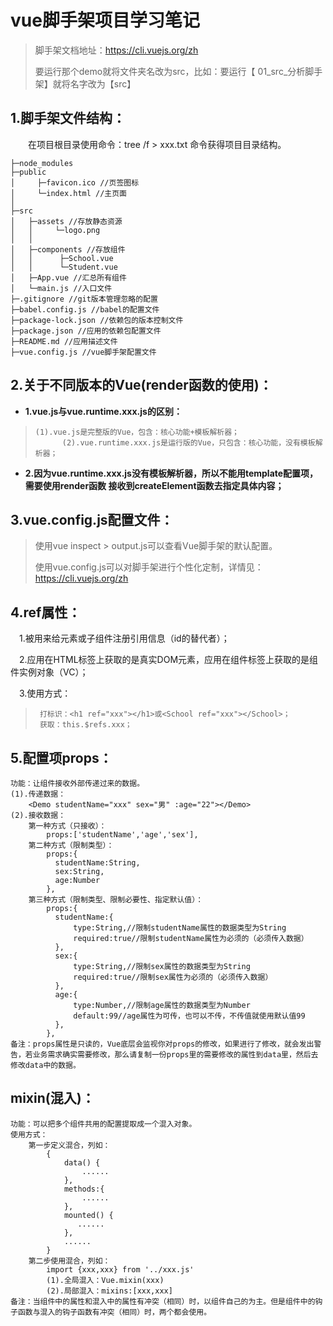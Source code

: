 # vue脚手架项目学习笔记
>脚手架文档地址：https://cli.vuejs.org/zh
>
>要运行那个demo就将文件夹名改为src，比如：要运行【 01_src_分析脚手架】就将名字改为【src】
## 1.脚手架文件结构：

&emsp;&emsp;在项目根目录使用命令：tree /f > xxx.txt 命令获得项目目录结构。

    ├─node_modules              
    ├─public
    │     ├─favicon.ico //页签图标
    │     └─index.html //主页面
    │      
    ├─src  
    │   ├─assets //存放静态资源
    │   │     └─logo.png
    │   │      
    │   ├─components //存放组件
    │   │      ├─School.vue
    │   │      └─Student.vue
    │   ├─App.vue //汇总所有组件
    │   └─main.js //入口文件
    ├─.gitignore //git版本管理忽略的配置
    ├─babel.config.js //babel的配置文件
    ├─package-lock.json //依赖包的版本控制文件
    ├─package.json //应用的依赖包配置文件
    ├─README.md //应用描述文件
    ├─vue.config.js //vue脚手架配置文件

## 2.关于不同版本的Vue(render函数的使用)：

  - **1.vue.js与vue.runtime.xxx.js的区别：**
    
>     (1).vue.js是完整版的Vue，包含：核心功能+模板解析器；  
>     		(2).vue.runtime.xxx.js是运行版的Vue，只包含：核心功能，没有模板解析器；

  - **2.因为vue.runtime.xxx.js没有模板解析器，所以不能用template配置项，需要使用render函数
     接收到createElement函数去指定具体内容；**

## 3.vue.config.js配置文件：

> 使用vue inspect > output.js可以查看Vue脚手架的默认配置。
>
> 使用vue.config.js可以对脚手架进行个性化定制，详情见：https://cli.vuejs.org/zh

## 4.ref属性：
   &emsp;1.被用来给元素或子组件注册引用信息（id的替代者）；

   &emsp;2.应用在HTML标签上获取的是真实DOM元素，应用在组件标签上获取的是组件实例对象（VC）；

   &emsp;3.使用方式：
>      打标识：<h1 ref="xxx"></h1>或<School ref="xxx"></School>；
>      获取：this.$refs.xxx；

## 5.配置项props：
    功能：让组件接收外部传递过来的数据。
    (1).传递数据：
        <Demo studentName="xxx" sex="男" :age="22"></Demo>
    (2).接收数据：
        第一种方式（只接收）：
            props:['studentName','age','sex'],
        第二种方式（限制类型）：
            props:{
              studentName:String,
              sex:String,
              age:Number
            },
        第三种方式（限制类型、限制必要性、指定默认值）：
            props:{
              studentName:{
                  type:String,//限制studentName属性的数据类型为String
                  required:true//限制studentName属性为必须的（必须传入数据）
              },
              sex:{
                  type:String,//限制sex属性的数据类型为String
                  required:true//限制sex属性为必须的（必须传入数据）
              },
              age:{
                  type:Number,//限制age属性的数据类型为Number
                  default:99//age属性为可传，也可以不传，不传值就使用默认值99
              },
            },
    备注：props属性是只读的，Vue底层会监视你对props的修改，如果进行了修改，就会发出警告，若业务需求确实需要修改，那么请复制一份props里的需要修改的属性到data里，然后去修改data中的数据。  

## mixin(混入)：
    功能：可以把多个组件共用的配置提取成一个混入对象。
    使用方式：
        第一步定义混合，列如：
            {
                data() {
                    ......
                },
                methods:{
                    ......
                },
                mounted() {
                   ......
                },
                ......
            }
        第二步使用混合，列如：
            import {xxx,xxx} from '../xxx.js'
            (1).全局混入：Vue.mixin(xxx)
            (2).局部混入：mixins:[xxx,xxx]
    备注：当组件中的属性和混入中的属性有冲突（相同）时，以组件自己的为主。但是组件中的钩子函数与混入的钩子函数有冲突（相同）时，两个都会使用。